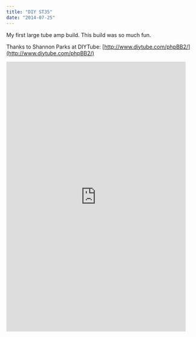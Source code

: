 ```yaml
---
title: "DIY ST35"
date: "2014-07-25"
---
```


My first large tube amp build. This build was so much fun.

Thanks to Shannon Parks at DIYTube: [http://www.diytube.com/phpBB2/](http://www.diytube.com/phpBB2/) 

<iframe class="imgur-album" src="http://imgur.com/a/6Dqpy/embed" width="474" height="711" frameborder="0"></iframe>
